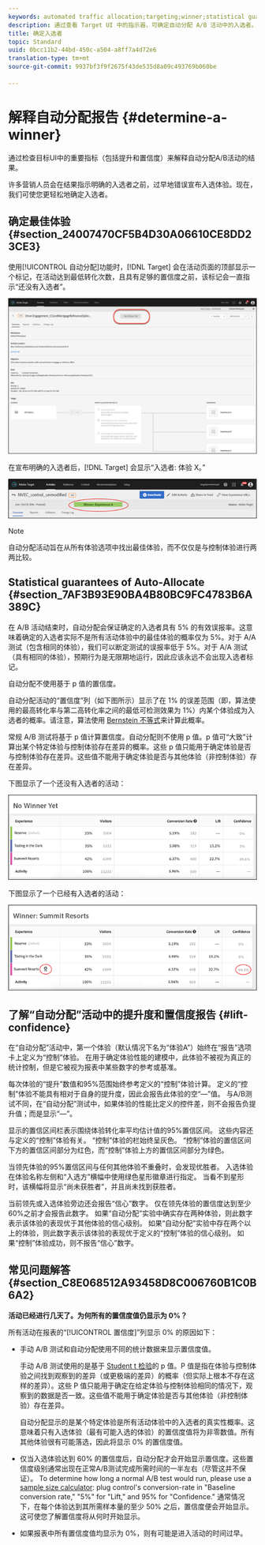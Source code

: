 ```yaml
---
keywords: automated traffic allocation;targeting;winner;statistical guarantee;confidence;determine winner;lift;confidence;default;default experience
description: 通过查看 Target UI 中的指示器，可确定自动分配 A/B 活动中的入选者。
title: 确定入选者
topic: Standard
uuid: 0bcc11b2-44bd-450c-a504-a8ff7a4d72e6
translation-type: tm+mt
source-git-commit: 9937bf3f9f2675f43de535d8a09c493769b060be

---
```



# 解释自动分配报告 {#determine-a-winner}

通过检查目标UI中的重要指标（包括提升和置信度）来解释自动分配A/B活动的结果。

许多营销人员会在结果指示明确的入选者之前，过早地错误宣布入选体验。现在，我们可使您更轻松地确定入选者。

## 确定最佳体验 {#section_24007470CF5B4D30A06610CE8DD23CE3}

使用[!UICONTROL 自动分配]功能时，[!DNL Target] 会在活动页面的顶部显示一个标记，在活动达到最低转化次数，且具有足够的置信度之前，该标记会一直指示“还没有入选者”。

![“没有入选者”标记](/help/c-activities/automated-traffic-allocation/assets/no-winner.png)

在宣布明确的入选者后，[!DNL Target] 会显示“入选者: 体验 X。”

![](assets/auto_traffic_winner.png)

>[!NOTE]
>
>自动分配活动旨在从所有体验选项中找出最佳体验，而不仅仅是与控制体验进行两两比较。

## Statistical guarantees of Auto-Allocate {#section_7AF3B93E90BA4B80BC9FC4783B6A389C}

在 A/B 活动结束时，自动分配会保证确定的入选者具有 5% 的有效误报率。这意味着确定的入选者实际不是所有活动体验中的最佳体验的概率仅为 5%。对于 A/A 测试（包含相同的体验），我们可以断定测试的误报率低于 5%。对于 A/A 测试（具有相同的体验），预期行为是无限期地运行，因此应该永远不会出现入选者标记。

自动分配不使用基于 p 值的置信度。

自动分配活动的“置信度”列（如下图所示）显示了在 1% 的误差范围（即，算法使用的最高转化率与第二高转化率之间的最低可检测效果为 1%）内某个体验成为入选者的概率。请注意，算法使用 [Bernstein 不等式](https://en.wikipedia.org/wiki/Bernstein_inequalities_(probability_theory))来计算此概率。

常规 A/B 测试将基于 p 值计算置信度。自动分配则不使用 p 值。p 值可“大致”计算出某个特定体验与控制体验存在差异的概率。这些 p 值只能用于确定体验是否与控制体验存在差异。这些值不能用于确定体验是否与其他体验（非控制体验）存在差异。

下图显示了一个还没有入选者的活动：

![](assets/no_winner.png)

下图显示了一个已经有入选者的活动：

![](assets/winner_found.png)

## 了解“自动分配”活动中的提升度和置信度报告 {#lift-confidence}

在“自动分配”活动中，第一个体验（默认情况下名为“体验A”）始终在“报告”选项卡上定义为“控制”体验。 在用于确定体验性能的建模中，此体验不被视为真正的统计控制，但是它被视为报表中某些数字的参考或基准。

每次体验的“提升”数值和95%范围始终参考定义的“控制”体验计算。 定义的“控制”体验不能具有相对于自身的提升度，因此会报告此体验的空“—”值。 与A/B测试不同，在“自动分配”测试中，如果体验的性能比定义的控件差，则不会报告负提升值；而是显示“—”。

显示的置信区间栏表示围绕体验转化率平均估计值的95%置信区间。 这些内容还与定义的“控制”体验有关。 “控制”体验的栏始终呈灰色。 “控制”体验的置信区间下方的置信区间部分为红色，而“控制”体验上方的置信区间部分为绿色。

当领先体验的95%置信区间与任何其他体验不重叠时，会发现优胜者。 入选体验在体验名称左侧和“入选方”横幅中使用绿色星形徽章进行指定。 当看不到星形时，该横幅将显示“尚未获胜者”，并且尚未找到获胜者。

当前领先或入选体验旁边还会报告“信心”数字。 仅在领先体验的置信度达到至少60%之前才会报告此数字。 如果“自动分配”实验中确实存在两种体验，则此数字表示该体验的表现优于其他体验的信心级别。 如果“自动分配”实验中存在两个以上的体验，则此数字表示该体验的表现优于定义的“控制”体验的信心级别。 如果“控制”体验成功，则不报告“信心”数字。

## 常见问题解答 {#section_C8E068512A93458D8C006760B1C0B6A2}

**活动已经进行几天了。为何所有的置信度值仍显示为 0%？**

所有活动在报表的“[!UICONTROL 置信度]”列显示 0% 的原因如下：

* 手动 A/B 测试和自动分配使用不同的统计数据来显示置信度值。

   手动 A/B 测试使用的是基于 [Student t 检验](https://en.wikipedia.org/wiki/Student%27s_t-test)的 p 值。P 值是指在体验与控制体验之间找到观察到的差异（或更极端的差异）的概率（但实际上根本不存在这样的差异）。这些 P 值只能用于确定在给定体验与控制体验相同的情况下，观察到的数据是否一致。这些值不能用于确定体验是否与其他体验（非控制体验）存在差异。

   自动分配显示的是某个特定体验是所有活动体验中的入选者的真实性概率。这意味着只有入选体验（最有可能入选的体验）的置信度值将为非零数值。所有其他体验很有可能落选，因此将显示 0% 的置信度值。

* 仅当入选体验达到 60% 的置信度后，自动分配才会开始显示置信度。这些置信度级别通常出现在正常A/B测试完成所需时间的一半左右（尽管这并不保证）。 To determine how long a normal A/B test would run, please use a [sample size calculator](https://docs.adobe.com/content/target-microsite/testcalculator.html): plug control's conversion-rate in "Baseline conversion rate," "5%" for "Lift," and 95% for "Confidence." 通常情况下，在每个体验达到其所需样本量的至少 50% 之后，置信度便会开始显示。这可使您了解置信度将从何时开始显示。
* 如果报表中所有置信度值均显示为 0%，则有可能是进入活动的时间过早。

